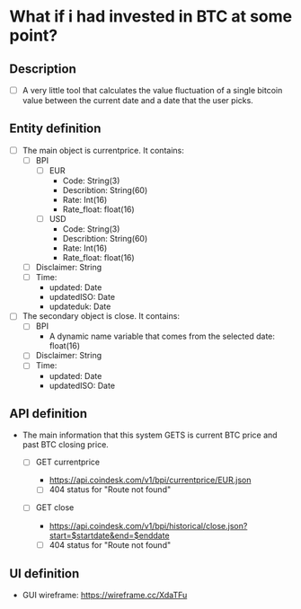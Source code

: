 # What if i had invested in BTC at some point?

## Description
- [ ] A very little tool that calculates the value fluctuation of a single bitcoin value between the current date and a date that the user picks.

## Entity definition
- [ ] The main object is currentprice. It contains:
    - [ ] BPI
        - [ ] EUR
            - Code: String(3)
            - Describtion: String(60)
            - Rate: Int(16)
            - Rate_float: float(16)
        - [ ] USD
            - Code: String(3)
            - Describtion: String(60)
            - Rate: Int(16)
            - Rate_float: float(16)
    - [ ] Disclaimer: String
    - [ ] Time:
        - updated: Date
        - updatedISO: Date
        - updateduk: Date
- [ ] The secondary object is close. It contains:
    - [ ] BPI
        - A dynamic name variable that comes from the selected date: float(16)
    - [ ] Disclaimer: String
    - [ ] Time:
        - updated: Date
        - updatedISO: Date 
            

## API definition
 - The main information that this system GETS is current BTC price and past BTC closing price.
    
   - [ ] GET currentprice
        - https://api.coindesk.com/v1/bpi/currentprice/EUR.json
        
       - [ ] 404 status for "Route not found"
    
   -  [ ] GET close
        - https://api.coindesk.com/v1/bpi/historical/close.json?start=$startdate&end=$enddate
        
       - [ ] 404 status for "Route not found"
        
 ## UI definition
        
 - GUI wireframe: https://wireframe.cc/XdaTFu
